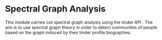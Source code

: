 # Spectral Graph Analysis 

This module carries out spectral graph analysis using the tinder API . 
The aim is to use spectral graph theory in order to detect communites of people based on the graph induced by their 
tinder profile biographies.
